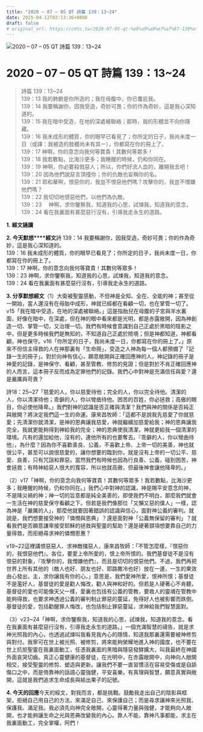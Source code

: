 ```yaml
---
title: "2020 – 07 – 05 QT 詩篇 139：13~24"
date: 2025-04-12T02:13:16+0800
draft: false
# original_url: https://cmtc.tw/2020-07-05-qt-%e8%a9%a9%e7%af%87-139%ef%bc%9a1324
---
```


![2020 – 07 – 05 QT 詩篇 139：13\~24](/images/qt.jpg   "2020 – 07 – 05 QT 詩篇 139：13\~24")

# 2020 – 07 – 05 QT 詩篇 139：13\~24

> 詩篇 139：13\~24  
> 139：13 我的肺腑是你所造的；我在母腹中，你已覆庇我。  
> 139：14 我要稱謝你，因我受造，奇妙可畏；你的作為奇妙，這是我心深知道的。  
> 139：15 我在暗中受造，在地的深處被聯絡；那時，我的形體並不向你隱藏。  
> 139：16 我未成形的體質，你的眼早已看見了；你所定的日子，我尚未度一日（或譯：我被造的肢體尚未有其一），你都寫在你的冊上了。  
> 139：17 神啊，你的意念向我何等寶貴！其數何等眾多！  
> 139：18 我若數點，比海沙更多；我睡醒的時候，仍和你同在。  
> 139：19 神啊，你必要殺戮惡人；所以，你們好流人血的，離開我去吧！  
> 139：20 因為他們說惡言頂撞你；你的仇敵也妄稱你的名。  
> 139：21 耶和華啊，恨惡你的，我豈不恨惡他們嗎？攻擊你的，我豈不憎嫌他們嗎？  
> 139：22 我切切地恨惡他們，以他們為仇敵。  
> 139：23 　神啊，求你鑒察我，知道我的心思，試煉我，知道我的意念，  
> 139：24 看在我裏面有甚麼惡行沒有，引導我走永生的道路。

**1.** **經文誦讀**

**2. 今天默想****經文**詩 139：14 我要稱謝你，因我受造，奇妙可畏；你的作為奇妙，這是我心深知道的。  
139：16 我未成形的體質，你的眼早已看見了；你所定的日子，我尚未度一日，你都寫在你的冊上了。  
139：17 神啊，你的意念向我何等寶貴！其數何等眾多！  
139：23 神啊，求你鑒察我，知道我的心思，試煉我，知道我的意念。  
139：24 看在我裏面有甚麼惡行沒有，引導我走永生的道路。

**3. 分享默想經文**（1）大衛被聖靈感動，不但神是全知、全在、全能的神；甚至從一開始，當人還沒有在母胎中成形，神就已經都在看顧一切，也在掌管一切了。v15「我在暗中受造，在地的深處被聯絡。」這是指胎兒在母腹的子宮與羊水裏面，好像在暗中，在深處，但在神的眼中看來都是光明，都是赤露敞開，因為神創造一切、掌管一切，又治理一切。我們有時候會意識到自己正處於黑暗的陰影之中，但是更多時候我們是無知的，不知道自己正處於險境；但是神都知道，神都看顧，神也保守。v16「你所定的日子，我尚未度一日，你都寫在你的冊上了。」原來不但信主得救的人在神那裏有「生命冊」，受造之人神為每一個人都預備了「記錄一生的冊子」。對於向神有信心，願意敞開與正確回應神的人，神記錄的冊子是神愛的記錄，是神保守、看顧，甚至管教、修剪的見證；但是對於不肯正確回應神的人而言，這本冊子反而成為定罪他們的記錄。我們心中對神是充滿信任與愛？還是嚴厲與苛責？

詩18：25\~27「慈愛的人，你以慈愛待他；完全的人，你以完全待他。清潔的人，你以清潔待他；乖僻的人，你以彎曲待他。困苦的百姓，你必拯救；高傲的眼目，你必使他降卑。」我們對神的認識是否正確與清潔？我們與神的關係是否純正與敞開？將決定我們這一生的命運。康來昌牧師：「這都不是說我先慈愛了你就慈愛；先清潔你就清潔，是神的恩典讓我慈愛，神就繼續加慈愛給我；神的恩典讓我完全，我就更能夠得到神給我的完全；神的恩典使我清潔，神就更給我一個清潔的環境。凡有的還加給他，沒有的，連他所有的也要奪去。『乖僻的人，你以彎曲待他』，為什麼？因為你不喜歡善良、公義，不喜歡上帝、上帝一切的美善，神也就很公平，甚至可以說很慈愛的，讓你想要的臨到你，就是沒有上帝的一切公平、慈愛、良善，只有咒詛和罪惡。當然我們有時候也因為行良善、公義，碰到困苦，神會拯救；有時神給惡人很大的寬容，所以他就高傲，但最後神會讓他降卑的。」

（2）v17「神啊，你的意念向我何等寶貴！其數何等眾多！我若數點，比海沙更多；我睡醒的時候，仍和你同在。」我們心中對神的認識，神是賜平安意念的神，不是降災禍的神；神一切的旨意都是純全美善的，即使我們不明白，那麼我們就會一生活在神的慈愛保守看顧之下。但若是我們像那位「又懶又惡的僕人」一樣，認為神是「嚴厲的人」，那麼他就要因著錯誤的認識與信心，面對神公義的審判。就說是，我們想要接受神的「憐憫與恩典」？還是面對神「公義無保留的審判」？就看我們是否願意謙卑接受耶穌的拯救與聖靈的幫助？還是硬著頸項想要靠自己的力量得救，而拒絕尋求神的憐憫恩惠？

v19\~22這裡講恨惡惡人、求神敵擋惡人，康來昌牧師：「不管怎麼樣，『恨惡你的，我恨惡他們』。各位，要愛上帝所愛的，恨上帝所恨的。我們基督徒不是沒有恨惡的對象，『攻擊你的，我憎嫌他們』，而且是切切的恨惡他們。不過，我們再把世界上所有其他的（敵人也好、朋友也好、耶路撒冷也好）放在一邊，一生的果效由心發出，主，求你讓我有你的心。」意思是，我們愛神所愛，恨神所恨；基督徒不是濫好人，基督徒的愛是勸人悔改，勸人與神和好的。但若是人硬著心不肯聽，基督徒的愛也可能像天父一樣，愛裏也包括有公義的管教，要救人的靈魂在管教中能夠得救，也要求神透過公義的審判制止罪惡的蔓延，免得好人也被影響而跌倒。基督徒的愛，包括勸醒罪人悔改，也包括制止罪惡蔓延，求神給我們智慧面對。

（3）v23\~24「神啊，求你鑒察我，知道我的心思，試煉我，知道我的意念。看在我裏面有甚麼惡行沒有，引導我走永生的道路。」一個充滿智慧的禱告，就是求神光照我的內心，也透過試煉叫我看見我內心的隱情，知道我那裏還需要被神修剪與對付。我寧可在世上被光照、被修剪，將來能夠榮耀地進入神的國度，也不要在世上抗拒聖靈在我裏面動工，任憑我裏面的黑暗與隱惡發酵擴大，叫我最終在神國外面哀哭切齒。真正心靈健康的基督徒，在光明中，在赤露敞開中，向神向人敞開相交，接受聖靈的修剪、塑造與更新。讓我們不要一直習慣活在容易受傷或是自舔傷口之中，而是倚靠神的話語心靈強健，平安喜樂，有真理與智慧，願意真實與敞開，這就是我們追求生命成長與結出果子的記號。

**4. 今天的回應**今天的經文，對我而言，都是挑戰。鼓勵我走出自己的陰影與框架，拒絕自己用自己的方法，來滿足自己、來保護自己；而是尋求讓神來光照我、保護我、滿足我。我必須先向神完全敞開，心靈得著力量與強健，才能夠向人敞開，也才能夠讓生命之光與恩典改變我的內心。靠人不能，靠神凡事都能，求主在我裏面動工，完全掌權，阿們！